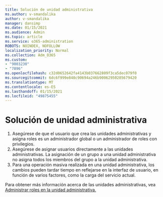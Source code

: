 ```yaml
---
title: Solución de unidad administrativa
ms.author: v-smandalika
author: v-smandalika
manager: dansimp
ms.date: 01/15/2021
ms.audience: Admin
ms.topic: article
ms.service: o365-administration
ROBOTS: NOINDEX, NOFOLLOW
localization_priority: Normal
ms.collection: Adm_O365
ms.custom:
- "9003230"
- "7896"
ms.openlocfilehash: c32d0652642fa4143b037662809f3ca5dec079f0
ms.sourcegitcommit: 6dc6f999e840c90694a246b90062950205679420
ms.translationtype: MT
ms.contentlocale: es-ES
ms.lasthandoff: 01/15/2021
ms.locfileid: "49875455"
---
```

# <a name="administrative-unit-solution"></a>Solución de unidad administrativa

1. Asegúrese de que el usuario que crea las unidades administrativas y asigna roles es un administrador global o un administrador de roles con privilegios.
2. Asegúrese de asignar usuarios directamente a las unidades administrativas. La asignación de un grupo a una unidad administrativa no asigna todos los miembros del grupo a la unidad administrativa.
3. Para una operación masiva realizada en una unidad administrativa, los cambios pueden tardar tiempo en reflejarse en la interfaz de usuario, en función de varios factores, como la carga del servicio actual.

Para obtener más información acerca de las unidades administrativas, vea [Administrar roles en la unidad administrativa.](https://docs.microsoft.com/azure/active-directory/roles/administrative-units)
